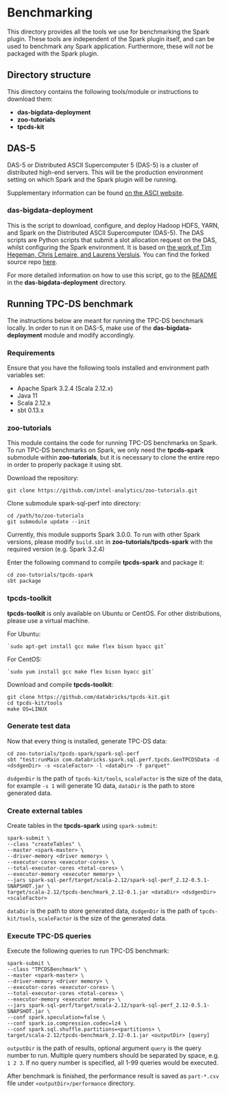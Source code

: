 # Benchmarking
This directory provides all the tools we use for benchmarking the Spark plugin. These tools are independent of the Spark plugin itself, and can be used to benchmark any Spark application. Furthermore, these will *not* be packaged with the Spark plugin.

## Directory structure
This directory contains the following tools/module or instructions to download them:
- **das-bigdata-deployment**
- **zoo-tutorials** 
- **tpcds-kit**

## DAS-5
DAS-5 or Distributed ASCII Supercomputer 5 (DAS-5) is a cluster of distributed high-end servers. This will be the production environment setting on which Spark and the Spark plugin will be running.

Supplementary information can be found [on the ASCI website](https://asci.tudelft.nl/project-das/).

### das-bigdata-deployment
This is the script to download, configure, and deploy Hadoop HDFS, YARN, and Spark on the Distributed ASCII Supercomputer (DAS-5). The DAS scripts are Python scripts that submit a slot allocation request on the DAS, whilst configuring the Spark environment. It is based on [the work of Tim Hegeman, Chris Lemaire, and Laurens Versluis](https://github.com/lfdversluis/das-bigdata-deployment). You can find the forked source repo [here](https://github.com/lfdversluis/das-bigdata-deployment).

For more detailed information on how to use this script, go to the [README](benchmarking/das-bigdata-deployment/README.md) in the **das-bigdata-deployment** directory.

## Running TPC-DS benchmark
The instructions below are meant for running the TPC-DS benchmark locally. In order to run it on DAS-5, make use of the **das-bigdata-deployment** module and modify accordingly.

### Requirements
Ensure that you have the following tools installed and environment path variables set:
- Apache Spark 3.2.4 (Scala 2.12.x)
- Java 11
- Scala 2.12.x
- sbt 0.13.x

### zoo-tutorials
This module contains the code for running TPC-DS benchmarks on Spark. To run TPC-DS benchmarks on Spark, we only need the **tpcds-spark** submodule within **zoo-tutorials**, but it is necessary to clone the entire repo in order to properly package it using sbt.

Download the repository:
```shell
git clone https://github.com/intel-analytics/zoo-tutorials.git
```

Clone submodule spark-sql-perf into directory:
```shell
cd /path/to/zoo-tutorials
git submodule update --init
```

Currently, this module supports Spark 3.0.0. To run with other Spark versions, please modify `build.sbt` in **zoo-tutorials/tpcds-spark**  with the required version (e.g. Spark 3.2.4)

Enter the following command to compile **tpcds-spark** and package it:
```shell
cd zoo-tutorials/tpcds-spark
sbt package
```

### tpcds-toolkit
**tpcds-toolkit** is only available on Ubuntu or CentOS. For other distributions, please use a virtual machine.

For Ubuntu:
```shell
`sudo apt-get install gcc make flex bison byacc git`
```

For CentOS:
```shell
`sudo yum install gcc make flex bison byacc git`
```

Download and compile **tpcds-toolkit**:
```shell
git clone https://github.com/databricks/tpcds-kit.git
cd tpcds-kit/tools
make OS=LINUX
```

### Generate test data ##
Now that every thing is installed, generate TPC-DS data:
```shell
cd zoo-tutorials/tpcds-spark/spark-sql-perf
sbt "test:runMain com.databricks.spark.sql.perf.tpcds.GenTPCDSData -d <dsdgenDir> -s <scaleFactor> -l <dataDir> -f parquet"
```
`dsdgenDir` is the path of `tpcds-kit/tools`, `scaleFactor` is the size of the data, for example `-s 1` will generate 1G data, `dataDir` is the path to store generated data.

### Create external tables ###
Create tables in the **tpcds-spark** using `spark-submit`:

```shell
spark-submit \
--class "createTables" \
--master <spark-master> \
--driver-memory <driver memory> \
--executor-cores <executor-cores> \
--total-executor-cores <total-cores> \
--executor-memory <executor memory> \
--jars spark-sql-perf/target/scala-2.12/spark-sql-perf_2.12-0.5.1-SNAPSHOT.jar \
target/scala-2.12/tpcds-benchmark_2.12-0.1.jar <dataDir> <dsdgenDir> <scaleFactor>
```

`dataDir` is the path to store generated data, `dsdgenDir` is the path of `tpcds-kit/tools`, `scaleFactor` is the size of the generated data.

### Execute TPC-DS queries ###
Execute the following queries to run TPC-DS benchmark:

```shell
spark-submit \
--class "TPCDSBenchmark" \
--master <spark-master> \
--driver-memory <driver memory> \
--executor-cores <executor-cores> \
--total-executor-cores <total-cores> \
--executor-memory <executor memory> \
--jars spark-sql-perf/target/scala-2.12/spark-sql-perf_2.12-0.5.1-SNAPSHOT.jar \
--conf spark.speculation=false \
--conf spark.io.compression.codec=lz4 \
--conf spark.sql.shuffle.partitions=<partitions> \
target/scala-2.12/tpcds-benchmark_2.12-0.1.jar <outputDir> [query]
```

`outputDir` is the path of results, optional argument `query`  is the query number to run. Multiple query numbers should be separated by space, e.g. `1 2 3`. If no query number is specified, all 1-99 queries would be executed.

After benchmark is finished, the performance result is saved as `part-*.csv` file under `<outputDir>/performance` directory.
